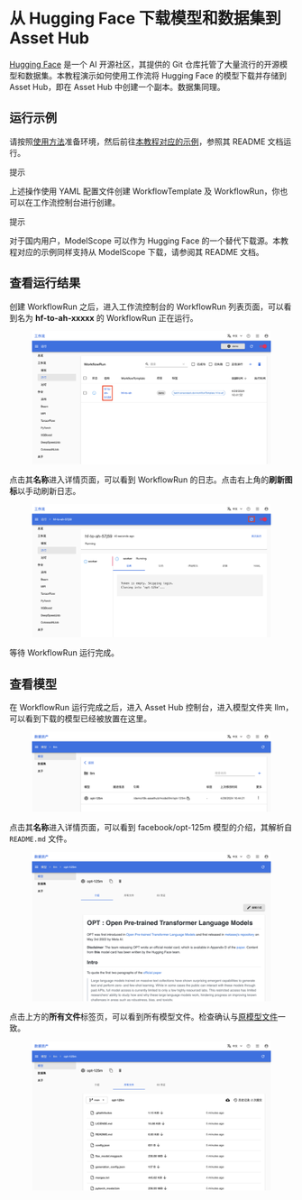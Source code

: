 # 从 Hugging Face 下载模型和数据集到 Asset Hub

<a target="_blank" rel="noopener noreferrer" href="https://huggingface.co/">Hugging Face</a> 是一个 AI 开源社区，其提供的 Git 仓库托管了大量流行的开源模型和数据集。本教程演示如何使用工作流将 Hugging Face 的模型下载并存储到 Asset Hub，即在 Asset Hub 中创建一个副本。数据集同理。

## 运行示例

请按照<a target="_blank" rel="noopener noreferrer" href="https://github.com/t9k/tutorial-examples/blob/master/docs/README-zh.md#%E4%BD%BF%E7%94%A8%E6%96%B9%E6%B3%95">使用方法</a>准备环境，然后前往<a target="_blank" rel="noopener noreferrer" href="https://github.com/t9k/tutorial-examples/tree/master/workflow/hf-to-ah">本教程对应的示例</a>，参照其 README 文档运行。

<aside class="note tip">
<div class="title">提示</div>

上述操作使用 YAML 配置文件创建 WorkflowTemplate 及 WorkflowRun，你也可以在工作流控制台进行创建。

</aside>

<aside class="note tip">
<div class="title">提示</div>

对于国内用户，ModelScope 可以作为 Hugging Face 的一个替代下载源。本教程对应的示例同样支持从 ModelScope 下载，请参阅其 README 文档。

</aside>

## 查看运行结果

创建 WorkflowRun 之后，进入工作流控制台的 WorkflowRun 列表页面，可以看到名为 **hf-to-ah-xxxxx** 的 WorkflowRun 正在运行。

<figure class="screenshot">
  <img alt="workflowrun-list" src="../assets/tasks/download-model-and-dataset-from-hf-to-ah/workflowrun-list.png" />
</figure>

点击其**名称**进入详情页面，可以看到 WorkflowRun 的日志。点击右上角的**刷新图标**以手动刷新日志。

<figure class="screenshot">
  <img alt="workflowrun-detail" src="../assets/tasks/download-model-and-dataset-from-hf-to-ah/workflowrun-detail.png" />
</figure>

等待 WorkflowRun 运行完成。

## 查看模型

在 WorkflowRun 运行完成之后，进入 Asset Hub 控制台，进入模型文件夹 llm，可以看到下载的模型已经被放置在这里。

<figure class="screenshot">
  <img alt="model-list" src="../assets/tasks/download-model-and-dataset-from-hf-to-ah/model-list.png" />
</figure>

点击其**名称**进入详情页面，可以看到 facebook/opt-125m 模型的介绍，其解析自 `README.md` 文件。

<figure class="screenshot">
  <img alt="model-reamd" src="../assets/tasks/download-model-and-dataset-from-hf-to-ah/model-readme.png" />
</figure>

点击上方的**所有文件**标签页，可以看到所有模型文件。检查确认与<a target="_blank" rel="noopener noreferrer" href="https://huggingface.co/facebook/opt-125m/tree/main">原模型文件</a>一致。

<figure class="screenshot">
  <img alt="model-reamd" src="../assets/tasks/download-model-and-dataset-from-hf-to-ah/model-file.png" />
</figure>
